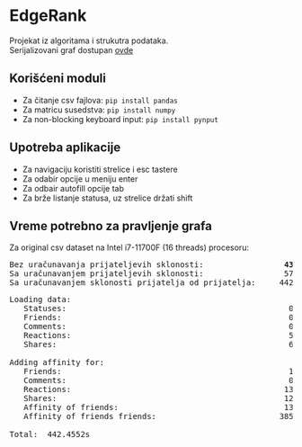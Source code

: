 # EdgeRank

Projekat iz algoritama i strukutra podataka.  
Serijalizovani graf dostupan [ovde](https://edgelord.moma.rs/)


## Korišćeni moduli
- Za čitanje csv fajlova: `pip install pandas`  
- Za matricu susedstva: `pip install numpy`  
- Za non-blocking keyboard input: `pip install pynput`  


## Upotreba aplikacije

- Za navigaciju koristiti strelice i esc tastere
- Za odabir opcije u meniju enter
- Za odbair autofill opcije tab
- Za brže listanje statusa, uz strelice držati shift


## Vreme potrebno za pravljenje grafa

Za original csv dataset na Intel i7-11700F (16 threads) procesoru:

<pre>
Bez uračunavanja prijateljevih sklonosti:                 <b>43.6752s</b>
Sa uračunavanjem prijateljevih sklonosti:                 57.2433s
Sa uračunavanjem sklonosti prijatelja od prijatelja:     442.4552s
</pre>

<pre>
Loading data:
   Statuses:                                               0.0465s
   Friends:                                                0.2351s
   Comments:                                               0.1054s
   Reactions:                                              5.9660s
   Shares:                                                 6.6298s

Adding affinity for:
   Friends:                                                1.5490s
   Comments:                                               0.8740s
   Reactions:                                             13.4176s
   Shares:                                                12.7199s
   Affinity of friends:                                   13.5681s
   Affinity of friends friends:                          385.2119s

Total:  442.4552s
</pre>
